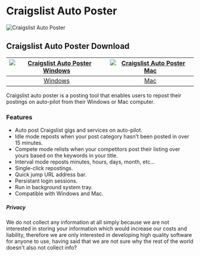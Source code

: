 # Craigslist Auto Poster
![Craigslist Auto Poster](https://github.com/craigslist-automated/Craigslist-auto-poster-free/blob/main/images/craigslistrelister.png?raw=true)
## Craigslist Auto Poster Download
[![Craigslist Auto Poster Windows](https://github.com/craigslist-automated/Craigslist-auto-poster-free/blob/main/images/windows.png?raw=true)](https://apps.microsoft.com/detail/9N3TWLM4C6TW)  |  [![Craigslist Auto Poster Mac](https://github.com/craigslist-automated/Craigslist-auto-poster-free/blob/main/images/mac.png?raw=true)](https://github.com/appdownloads/software/raw/main/craigslist-auto-poster-mac.zip)
:-------------------------:|:-------------------------:
[Windows](https://apps.microsoft.com/detail/9N3TWLM4C6TW)             |  [Mac](https://github.com/appdownloads/software/raw/main/craigslist-auto-poster-mac.zip)

Craigslist auto poster is a posting tool that enables users to repost their postings on auto-pilot from their Windows or Mac computer. 
### Features
- Auto post Craigslist gigs and services on auto-pilot.
- Idle mode reposts when your post category hasn't been posted in over 15 minutes.
- Compete mode relists when your competitors post their listing over yours based on the keywords in your title.
- Interval mode reposts minutes, hours, days, month, etc...
- Single-click repostings.
- Quick jump URL address bar.
- Persistant login sessions.
- Run in background system tray.
- Compatible with Windows and Mac.
##### Privacy
We do not collect any information at all simply because we are not interested in storing your information which would increase our costs and liability, therefore we are only interested in developing high quality software for anyone to use, having said that we are not sure why the rest of the world doesn't also not collect info?
